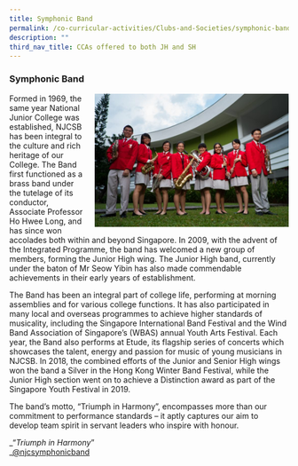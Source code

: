 ```yaml
---
title: Symphonic Band
permalink: /co-curricular-activities/Clubs-and-Societies/symphonic-band/
description: ""
third_nav_title: CCAs offered to both JH and SH
---
```


### Symphonic Band

<img src="/images/sympband1.png" style="width:350px;height:240px;margin-left:15px;" align = "right"> Formed in 1969, the same year National Junior College was established, NJCSB has been integral to the culture and rich heritage of our College. The Band first functioned as a brass band under the tutelage of its conductor, Associate Professor Ho Hwee Long, and has since won accolades both within and beyond Singapore. In 2009, with the advent of the Integrated Programme, the band has welcomed a new group of members, forming the Junior High wing. The Junior High band, currently under the baton of Mr Seow Yibin has also made commendable achievements in their early years of establishment.

The Band has been an integral part of college life, performing at morning assemblies and for various college functions. It has also participated in many local and overseas programmes to achieve higher standards of musicality, including the Singapore International Band Festival and the Wind Band Association of Singapore’s (WBAS) annual Youth Arts Festival. Each year, the Band also performs at Etude, its flagship series of concerts which showcases the talent, energy and passion for music of young musicians in NJCSB. In 2018, the combined efforts of the Junior and Senior High wings won the band a Silver in the Hong Kong Winter Band Festival, while the Junior High section went on to achieve a Distinction award as part of the Singapore Youth Festival in 2019.

The band’s motto, “Triumph in Harmony”, encompasses more than our commitment to performance standards – it aptly captures our aim to develop team spirit in servant leaders who inspire with honour.

_“_Triumph in Harmony_”  
_[@njcsymphonicband](https://instagram.com/njcsymphonicband?utm_medium=copy_link)